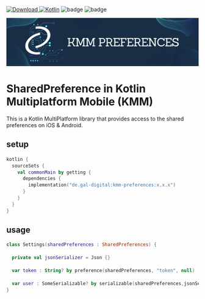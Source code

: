 [![Download](https://img.shields.io/maven-central/v/de.gal-digital/kmm-preferences) ](https://repo1.maven.org/maven2/de/gal-digital/kmm-preferences/)
[![Kotlin](https://img.shields.io/badge/kotlin-1.6.21-blue.svg?logo=kotlin)](http://kotlinlang.org)
![badge][badge-android]
![badge][badge-ios]

![kotlin-multiplatform-mobile](./.readme/heroshot.png)

# SharedPreference in Kotlin Multiplatform Mobile (KMM)

This is a Kotlin MultiPlatform library that provides access to the shared preferences on iOS & Android.

## setup

```kotlin
kotlin {
  sourceSets {
    val commonMain by getting {
      dependencies {
        implementation("de.gal-digital:kmm-preferences:x.x.x")
      }
    }
  }
}
```

## usage

```kotlin
class Settings(sharedPreferences : SharedPreferences) {

  private val jsonSerializer = Json {}

  var token : String? by preference(sharedPreferences, "token", null)

  var user : SomeSerializable? by serializable(sharedPreferences,jsonSerializer,"user", null)
}
```

[badge-android]: http://img.shields.io/badge/platform-android-6EDB8D.svg?style=flat
[badge-ios]: http://img.shields.io/badge/platform-ios-CDCDCD.svg?style=flat
